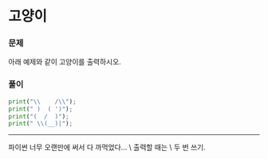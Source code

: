 # 고양이

### 문제
아래 예제와 같이 고양이를 출력하시오.

### 풀이
```python
print("\\    /\\");
print(" )  ( ')");
print("(  /  )");
print(" \\(__)|");
```

---
파이썬 너무 오랜만에 써서 다 까먹었다... \ 출력할 때는 \\ 두 번 쓰기.
